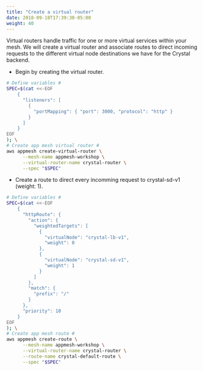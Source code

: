 ```yaml
---
title: "Create a virtual router"
date: 2018-09-18T17:39:30-05:00
weight: 40
---
```


Virtual routers handle traffic for one or more virtual services within your mesh. 
We will create a virtual router and associate routes to direct incoming requests to the different virtual node destinations we have for the Crystal backend.

* Begin by creating the virtual router.

```bash
# Define variables #
SPEC=$(cat <<-EOF
    { 
      "listeners": [
        {
          "portMapping": { "port": 3000, "protocol": "http" }
        }
      ]
    }
EOF
); \
# Create app mesh virtual router #
aws appmesh create-virtual-router \
      --mesh-name appmesh-workshop \
      --virtual-router-name crystal-router \
      --spec "$SPEC"
```

* Create a route to direct every incomming request to crystal-sd-v1 (weight: 1).

```bash
# Define variables #
SPEC=$(cat <<-EOF
    { 
      "httpRoute": {
        "action": { 
          "weightedTargets": [
            {
              "virtualNode": "crystal-lb-v1",
              "weight": 0
            },
            {
              "virtualNode": "crystal-sd-v1",
              "weight": 1
            }          
          ]
        },
        "match": {
          "prefix": "/"
        }
      },
      "priority": 10
    }
EOF
); \
# Create app mesh route #
aws appmesh create-route \
      --mesh-name appmesh-workshop \
      --virtual-router-name crystal-router \
      --route-name crystal-default-route \
      --spec "$SPEC"
```
